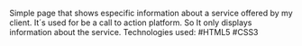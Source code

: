 Simple page that shows especific information about a service offered by my client. It´s used for be a call to action platform. So It only displays information about the service. Technologies used: #HTML5 #CSS3
